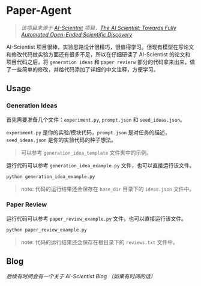 # Paper-Agent

> *该项目来源于 [AI-Scientist](https://github.com/SakanaAI/AI-Scientist) 项目，[The AI Scientist: Towards Fully Automated Open-Ended Scientific Discovery](https://arxiv.org/abs/2408.06292)*

AI-Scientist 项目很棒，实验思路设计很精巧，很值得学习。但现有模型在写论文和修改代码做实验方面还有很多不足，所以在仔细研读了 AI-Scientist 的论文和项目代码之后，将 `generation ideas` 和 `paper revierw` 部分的代码拿来出来，做了一些简单的修改，并给代码添加了详细的中文注释，方便学习。

## Usage

### Generation Ideas

首先需要准备几个文件：`experiment.py`, `prompt.json` 和 `seed_ideas.json`。

`experiment.py` 是你的实验/模块代码，`prompt.json` 是对任务的描述，`seed_ideas.json` 是你的实验代码的种子想法。

> 可以参考 `generation_idea_template` 文件夹中的示例。

运行代码可以参考 `generation_idea_example.py` 文件，也可以直接运行该文件。

```bash
python generation_idea_example.py
```

> note: 代码的运行结果还会保存在 `base_dir` 目录下的 `ideas.json` 文件中。

### Paper Review

运行代码可以参考 `paper_review_example.py` 文件，也可以直接运行该文件。

```bash
python paper_review_example.py
```

> note: 代码的运行结果还会保存在根目录下的 `reviews.txt` 文件中。

## Blog

*后续有时间会有一个关于 AI-Scientist Blog （如果有时间的话）*

